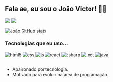 ## Fala ae, eu sou o João Victor! 🐱‍👤

<div>
  <a href="https://www.instagram.com/joraumm/" {:target="_blank"}><img src="https://img.shields.io/badge/Instagram-000000?style=for-the-badge&logo=instagram&logoColor=white" target="_blank"></a>
  <a href="https://www.linkedin.com/in/jo%C3%A3o-victor-timb%C3%B3-martins-da-silva-821887221/" target="_blank"><img src="https://img.shields.io/badge/LinkedIn-000000?style=for-the-badge&logo=linkedin&logoColor=white" target="_blank"></a>
<div/>

![João GitHub stats](https://github-readme-stats.vercel.app/api?username=joaovtimbo&show_icons=true&theme=highcontrast&count_private=true)

### Tecnologias que eu uso... 

<div style="display: inline_block">
  <img align="center" alt="html5" src="https://img.shields.io/badge/HTML5-000000?style=for-the-badge&logo=html5&logoColor=white" />
  <img align="center" alt="css" src="https://img.shields.io/badge/CSS3-000000?style=for-the-badge&logo=css3&logoColor=white" />
  <img align="center" alt="js" src="https://img.shields.io/badge/JavaScript-000000?style=for-the-badge&logo=javascript&logoColor=white" />
  <img align="center" alt="react" src="https://img.shields.io/badge/React-000000?style=for-the-badge&logo=react&logoColor=white" />
  <img align="center" alt="csharp" src="https://img.shields.io/badge/C%23-000000?style=for-the-badge&logo=c-sharp&logoColor=white" />
  <img align="center" alt=".net" src="https://img.shields.io/badge/.NET-000000?style=for-the-badge&logo=.net&logoColor=white" />
  <img align="center" alt="java" src="https://img.shields.io/badge/Java-000000?style=for-the-badge&logo=java&logoColor=white" />
</div><br/>
  
  - Apaixonado por tecnologia. <br/>
  - Motivado para evoluir na área de programação.
